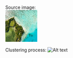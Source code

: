 Source image: <br />
<img src="/data/image1.png" alt="Alt text" title="Optional title"> <br />

Clustering process:
<img src="result_2means_1.gif" alt="Alt text" title="Optional title">
